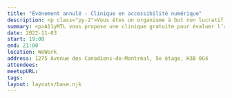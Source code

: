 ```yaml
---
title: "Événement annulé - Clinique en accessibilité numérique"
description: <p class="py-2">Vous êtes un organisme à but non lucratif ou une coopérative&nbsp;?</p> <p class="py-2">A11yMTL vous propose une clinique gratuite pour évaluer l’accessibilité de vos contenus numériques, qu’il s’agisse d’un site web, d’un document PDF ou même d’une appli mobile!</p><p class="py-2">Cette activité est offerte dans un esprit d’apprentissage mutuel, de partage et de conscientisation sur l’accessibilité numérique. Des spécialistes en accessibilité numérique seront présents pour faire une évaluation spontanée et en direct de vos contenus.</p><h2 class="event-h2 pt-6">Information pratiques</h2><ul class="py-2 list-disc list-inside"><li><strong>Quand?&nbsp;:</strong> À déterminer</li><li><strong>Où?&nbsp;:</strong> WeWork L’Avenue, situé au 1275 Avenue des Canadiens-de-Montréal, 5e étage, H3B 0G4</li><li>Des grignotines et des rafraîchissements seront offerts.</li></ul><h2 class="event-h2 pt-6">Pour participer</h2><p class="py-2">Reporté au printemps 2023.</p><!--<p class="py-2">Afin de pouvoir planifier la soirée, nous invitons les organismes à but non lucratif et coopératives qui souhaitent participer à s'inscrire avec le formulaire suivant, au plus tard le 28 octobre 2022.</p><p class="py-2"><a href="https://forms.gle/kybL4W5zGQJL8cR27">Formulaire d’inscription</a></p>--><h2 class="event-h2 pt-6">C’est quoi l’accessibilité numérique?</h2><p class="py-2">C’est une pratique sous le design inclusif qui s’assure que les contenus numériques soient accessibles pour les personnes en situation de handicap.</p><p class="py-2">Comment fait-on pour rendre un contenu numérique accessible? Venez découvrir comment.</p>
summary: <p>A11yMTL vous propose une clinique gratuite pour évaluer l’accessibilité de vos contenus numériques, qu’il s’agisse d’un site web, d’un document PDF ou même d’une appli mobile!</p>
date: 2022-11-03
start: 19:00
end: 21:00
location: WeWork
address: 1275 Avenue des Canadiens-de-Montréal, 5e étage, H3B 0G4
attendees:
meetupURL:
tags:
layout: layouts/base.njk
---
```

